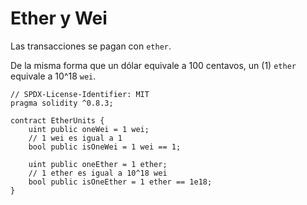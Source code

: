 # Ether y Wei

Las transacciones se pagan con `ether`.

De la misma forma que un dólar equivale a 100 centavos, un (1) `ether` equivale a 10^18 `wei`.

```solidity
// SPDX-License-Identifier: MIT
pragma solidity ^0.8.3;

contract EtherUnits {
    uint public oneWei = 1 wei;
    // 1 wei es igual a 1
    bool public isOneWei = 1 wei == 1;

    uint public oneEther = 1 ether;
    // 1 ether es igual a 10^18 wei
    bool public isOneEther = 1 ether == 1e18;
}
```
